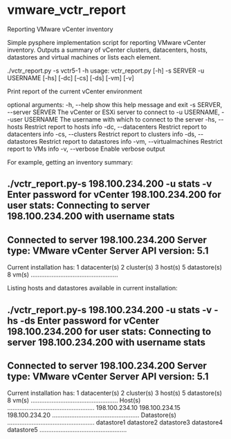 vmware_vctr_report
==================

Reporting VMware vCenter inventory

Simple pysphere implementation script for reporting VMware vCenter inventory. Outputs a summary
of vCenter clusters, datacenters, hosts, datastores and virtual machines or lists each element.

  ./vctr_report.py  -s vctr5-1 -h
  usage: vctr_report.py [-h] -s SERVER -u USERNAME [-hs] [-dc] [-cs] [-ds] [-vm]
                      [-v]

  Print report of the current vCenter environment

  optional arguments:
    -h, --help            show this help message and exit
    -s SERVER, --server SERVER
                        The vCenter or ESXi server to connect to
    -u USERNAME, --user USERNAME
                        The username with which to connect to the server
    -hs, --hosts          Restrict report to hosts info
    -dc, --datacenters    Restrict report to datacenters info
    -cs, --clusters       Restrict report to clusters info
    -ds, --datastores     Restrict report to datastores info
    -vm, --virtualmachines
                        Restrict report to VMs info
    -v, --verbose         Enable verbose output
    

For example, getting an inventory summary:

  ./vctr_report.py-s 198.100.234.200 -u stats -v 
  Enter password for vCenter 198.100.234.200 for user stats: 
  Connecting to server 198.100.234.200 with username stats
  --------------------------------------------------
  Connected to server 198.100.234.200
  Server type: VMware vCenter Server
  API version: 5.1
  --------------------------------------------------
  Current installation has:
   1 datacenter(s)
   2 cluster(s)
   3 host(s)
   5 datastore(s)
   8 vm(s)
  ..................................................
  
Listing hosts and datastores available in current installation:

  ./vctr_report.py-s 198.100.234.200 -u stats -v -hs -ds
  Enter password for vCenter 198.100.234.200 for user stats: 
  Connecting to server 198.100.234.200 with username stats
  --------------------------------------------------
  Connected to server 198.100.234.200
  Server type: VMware vCenter Server
  API version: 5.1
  --------------------------------------------------
  Current installation has:
   1 datacenter(s)
   2 cluster(s)
   3 host(s)
   5 datastore(s)
   8 vm(s)
  ..................................................
  Host(s)
  ..................................................
  198.100.234.10
  198.100.234.15
  198.100.234.20
  ..................................................
  Datastore(s)
  ..................................................
  datastore1
  datastore2
  datastore3
  datastore4
  datastore5
  ..................................................
